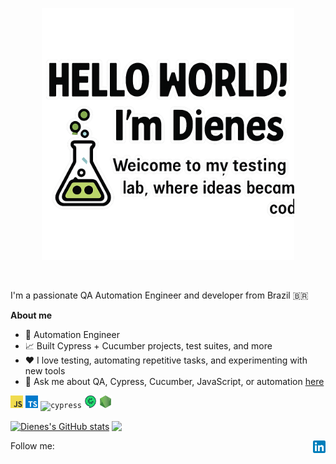 <p align="center">
  <a href="https://dieneslab.github.io">
    <img width="80%" alt="Hello, I'm Dienes. I do automation and QA!" src="./images/welcome.png" />
  </a>
</p>

<br />

I'm a passionate QA Automation Engineer and developer from Brazil 🇧🇷

**About me**

- 💼 Automation Engineer  
- 📈 Built Cypress + Cucumber projects, test suites, and more  
- ❤️ I love testing, automating repetitive tasks, and experimenting with new tools  
- 💬 Ask me about QA, Cypress, Cucumber, JavaScript, or automation [here](https://github.com/dieneslab/issues)

<code><img height="20" alt="javascript" src="https://raw.githubusercontent.com/github/explore/80688e429a7d4ef2fca1e82350fe8e3517d3494d/topics/javascript/javascript.png"></code>
<code><img height="20" alt="typescript" src="https://raw.githubusercontent.com/github/explore/80688e429a7d4ef2fca1e82350fe8e3517d3494d/topics/typescript/typescript.png"></code>
<code><img height="20" alt="cypress" src="https://raw.githubusercontent.com/github/explore/9e4aa0e0c85c1542b8ee1f1f9fa1d2b1f1b8b6e1/topics/cypress/cypress.png"></code>
<code><img height="20" alt="cucumber" src="https://raw.githubusercontent.com/github/explore/9f3e1a0f88c8c1d4b8e1b8f8c8e1d1f8e1c8c8e1/topics/cucumber/cucumber.png"></code>
<code><img height="20" alt="nodejs" src="https://raw.githubusercontent.com/github/explore/80688e429a7d4ef2fca1e82350fe8e3517d3494d/topics/nodejs/nodejs.png"></code>

<a href="https://github.com/dieneslab"><img align="center" src="https://github-readme-stats.vercel.app/api?username=dieneslab&show_icons=true&include_all_commits=true&theme=buefy&hide_border=true" alt="Dienes's GitHub stats" /></a> <a href="https://github.com/dieneslab"><img align="center" src="https://github-readme-stats.vercel.app/api/top-langs/?username=dieneslab&layout=compact&theme=buefy&hide_border=true" /></a>


Follow me: <a href="https://linkedin.com/in/dienes">
  <img align="right" alt="Dienes Stein | LinkedIn" width="20px" src="./icons/linkedin.svg" />
</a>
